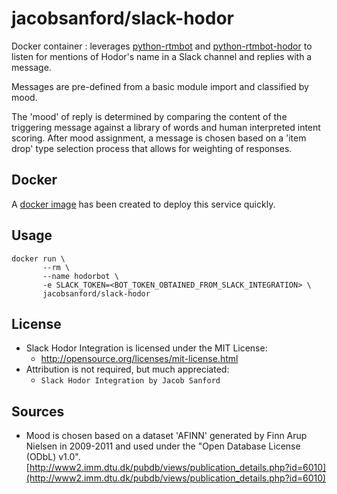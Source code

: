 # jacobsanford/slack-hodor
Docker container : leverages [python-rtmbot](https://github.com/slackhq/python-rtmbot) and [python-rtmbot-hodor](https://github.com/JacobSanford/python-rtmbot-hodor) to listen for mentions of Hodor's name in a Slack channel and replies with a message.

Messages are pre-defined from a basic module import and classified by mood.

The 'mood' of reply is determined by comparing the content of the triggering message against a library of words and human interpreted intent scoring. After mood assignment, a message is chosen based on a 'item drop' type selection process that allows for weighting of responses.

## Docker
A [docker image](https://registry.hub.docker.com/u/jacobsanford/slack-hodor/) has been created to deploy this service quickly.

## Usage
```
docker run \
       --rm \
       --name hodorbot \
       -e SLACK_TOKEN=<BOT_TOKEN_OBTAINED_FROM_SLACK_INTEGRATION> \
       jacobsanford/slack-hodor
```

## License
- Slack Hodor Integration is licensed under the MIT License:
  - http://opensource.org/licenses/mit-license.html
- Attribution is not required, but much appreciated:
  - `Slack Hodor Integration by Jacob Sanford`

## Sources
- Mood is chosen based on a dataset 'AFINN' generated by Finn Arup Nielsen in 2009-2011 and used under the "Open Database License (ODbL) v1.0". [http://www2.imm.dtu.dk/pubdb/views/publication_details.php?id=6010](http://www2.imm.dtu.dk/pubdb/views/publication_details.php?id=6010)
